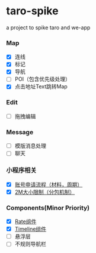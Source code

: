 # taro-spike
a project to spike taro and we-app

### Map

* [x] 连线
* [x] 标记
* [x] 导航
* [ ] POI（包含优先级处理）
* [x] 点击地址Text跳转Map

### Edit

* [ ] 拖拽编辑

### Message

* [ ] 模版消息处理
* [ ] 聊天

### 小程序相关

* [x] [账号申请流程（材料，周期）](./docs/weapp-related.md)
* [x] [2M大小限制（分包机制）](https://developers.weixin.qq.com/miniprogram/dev/framework/subpackages.html)

### Components(Minor Priority)

* [x] [Rate组件](https://taro-ui.aotu.io/#/docs/timeline)
* [x] [Timeline组件](https://taro-ui.aotu.io/#/docs/rate)
* [ ] 悬浮层
* [ ] 不规则导航栏